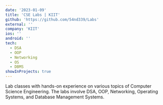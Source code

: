 ```yaml
---
date: '2023-01-09'
title: 'CSE Labs | KIIT'
github: 'https://github.com/54nd339/Labs'
external: ''
company: 'KIIT'
ios: ''
android: ''
tech:
  - DSA
  - OOP
  - Networking
  - OS
  - DBMS
showInProjects: true
---
```


Lab classes with hands-on experience on various topics of Computer Science Engineering. The labs involve DSA, OOP, Networking, Operating Systems, and Database Management Systems.